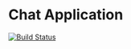 # Chat Application
[![Build Status](https://travis-ci.org/kr85/Chat-App.svg?branch=master)](https://travis-ci.org/kr85/Chat-App)
